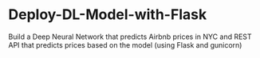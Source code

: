 # Deploy-DL-Model-with-Flask
Build a Deep Neural Network that predicts Airbnb prices in NYC and REST API that predicts prices based on the model (using Flask and gunicorn)
